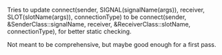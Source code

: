 Tries to update connect(sender, SIGNAL(signalName(args)), receiver, SLOT(slotName(args)), connectionType) to be connect(sender, &SenderClass::signalName, receiver, &ReceiverClass::slotName, connectionType), for better static checking.

Not meant to be comprehensive, but maybe good enough for a first pass.
